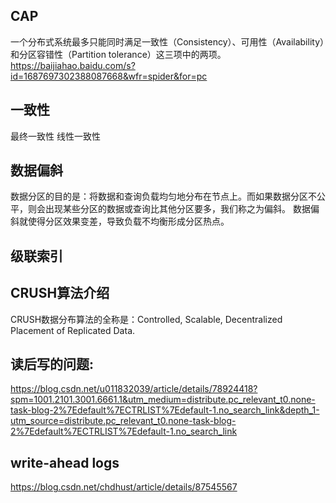 

## CAP
一个分布式系统最多只能同时满足一致性（Consistency）、可用性（Availability）和分区容错性（Partition tolerance）这三项中的两项。
https://baijiahao.baidu.com/s?id=1687697302388087668&wfr=spider&for=pc

## 一致性
最终一致性
线性一致性

## 数据偏斜
数据分区的目的是：将数据和查询负载均匀地分布在节点上。而如果数据分区不公平，则会出现某些分区的数据或查询比其他分区要多，我们称之为偏斜。
数据偏斜就使得分区效果变差，导致负载不均衡形成分区热点。


## 级联索引



## CRUSH算法介绍
CRUSH数据分布算法的全称是：Controlled, Scalable, Decentralized Placement of Replicated Data.


## 读后写的问题:
https://blog.csdn.net/u011832039/article/details/78924418?spm=1001.2101.3001.6661.1&utm_medium=distribute.pc_relevant_t0.none-task-blog-2%7Edefault%7ECTRLIST%7Edefault-1.no_search_link&depth_1-utm_source=distribute.pc_relevant_t0.none-task-blog-2%7Edefault%7ECTRLIST%7Edefault-1.no_search_link


## write-ahead logs
https://blog.csdn.net/chdhust/article/details/87545567
